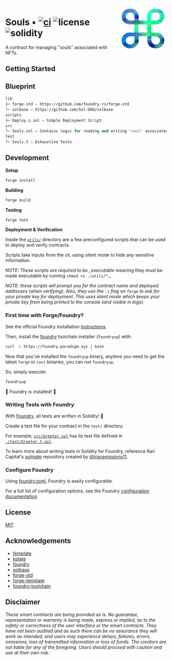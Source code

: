<img align="right" width="150" height="150" top="100" src="./assets/logo.webp">

# Souls • [![ci](https://github.com/NaniDAO/souls/actions/workflows/ci.yml/badge.svg)](https://github.com/NaniDAO/souls/actions/workflows/ci.yml) ![license](https://img.shields.io/github/license/NaniDAO/souls?label=license) ![solidity](https://img.shields.io/badge/solidity-^0.8.19-lightgrey)

A contract for managing "souls" associated with NFTs.

## Getting Started

## Blueprint

```ml
lib
├─ forge-std — https://github.com/foundry-rs/forge-std
└─ solbase — https://github.com/Sol-DAO/solbase
scripts
├─ Deploy.s.sol — Simple Deployment Script
src
└─ Souls.sol — Contains logic for reading and writing "soul" associated with NFT
test
└─ Souls.t — Exhaustive Tests
```

## Development

**Setup**

```bash
forge install
```

**Building**

```bash
forge build
```

**Testing**

```bash
forge test
```

**Deployment & Verification**

Inside the [`utils/`](./utils/) directory are a few preconfigured scripts that can be used to deploy and verify contracts.

Scripts take inputs from the cli, using silent mode to hide any sensitive information.

_NOTE: These scripts are required to be \_executable_ meaning they must be made executable by running `chmod +x ./utils/*`.\_

_NOTE: these scripts will prompt you for the contract name and deployed addresses (when verifying). Also, they use the `-i` flag on `forge` to ask for your private key for deployment. This uses silent mode which keeps your private key from being printed to the console (and visible in logs)._

### First time with Forge/Foundry?

See the official Foundry installation [instructions](https://github.com/foundry-rs/foundry/blob/master/README.md#installation).

Then, install the [foundry](https://github.com/foundry-rs/foundry) toolchain installer (`foundryup`) with:

```bash
curl -L https://foundry.paradigm.xyz | bash
```

Now that you've installed the `foundryup` binary,
anytime you need to get the latest `forge` or `cast` binaries,
you can run `foundryup`.

So, simply execute:

```bash
foundryup
```

🎉 Foundry is installed! 🎉

### Writing Tests with Foundry

With [Foundry](https://github.com/foundry-rs/foundry), all tests are written in Solidity! 🥳

Create a test file for your contract in the `test/` directory.

For example, [`src/Greeter.sol`](./src/Greeter.sol) has its test file defined in [`./test/Greeter.t.sol`](./test/Greeter.t.sol).

To learn more about writing tests in Solidity for Foundry, reference Rari Capital's [solmate](https://github.com/Rari-Capital/solmate/tree/main/src/test) repository created by [@transmissions11](https://twitter.com/transmissions11).

### Configure Foundry

Using [foundry.toml](./foundry.toml), Foundry is easily configurable.

For a full list of configuration options, see the Foundry [configuration documentation](https://github.com/foundry-rs/foundry/blob/master/config/README.md#all-options).

## License

[MIT](https://github.com/NaniDAO/souls/blob/master/LICENSE)

## Acknowledgements

- [femplate](https://github.com/abigger87/femplate)
- [kplate](https://github.com/kalidao/kplate)
- [foundry](https://github.com/foundry-rs/foundry)
- [solbase](https://github.com/Sol-DAO/solbase)
- [forge-std](https://github.com/brockelmore/forge-std)
- [forge-template](https://github.com/foundry-rs/forge-template)
- [foundry-toolchain](https://github.com/foundry-rs/foundry-toolchain)

## Disclaimer

_These smart contracts are being provided as is. No guarantee, representation or warranty is being made, express or implied, as to the safety or correctness of the user interface or the smart contracts. They have not been audited and as such there can be no assurance they will work as intended, and users may experience delays, failures, errors, omissions, loss of transmitted information or loss of funds. The creators are not liable for any of the foregoing. Users should proceed with caution and use at their own risk._
